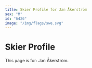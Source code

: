 ```yaml
---
title: Skier Profile for Jan Åkerström
sex: "M"
id: "6426"
image: "/img/flags/swe.svg" 
---
```


# Skier Profile

This page is for: Jan Åkerström.
    